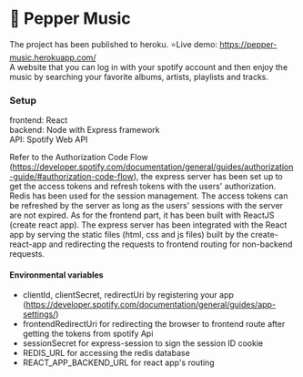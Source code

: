 # :musical_note: <b>Pepper Music</b> <br>
The project has been published to heroku. ⭐Live demo: https://pepper-music.herokuapp.com/ <br>
A website that you can log in with your spotify account and then enjoy the music by searching your favorite albums, artists, playlists and tracks.

### <b>Setup <br></b>
frontend: React <br>
backend: Node with Express framework <br>
API: Spotify Web API

Refer to the Authorization Code Flow 
<br>
(https://developer.spotify.com/documentation/general/guides/authorization-guide/#authorization-code-flow),
the express server has been set up to get the access tokens and refresh tokens with the users' authorization. Redis has been used for the session management. The access tokens can be refreshed by the server as long as the users' sessions with the server are not expired. 
As for the frontend part, it has been built with ReactJS (create react app). The express server has been integrated with the React app by serving the static files (html, css and js files) built by the create-react-app and redirecting the requests to frontend routing for non-backend requests.

#### Environmental variables
* clientId, clientSecret, redirectUri by registering your app <br> (https://developer.spotify.com/documentation/general/guides/app-settings/)
* frontendRedirectUri for redirecting the browser to frontend route after getting the tokens from spotify Api
* sessionSecret for express-session to sign the session ID cookie
* REDIS_URL for accessing the redis database
* REACT_APP_BACKEND_URL for react app's routing
